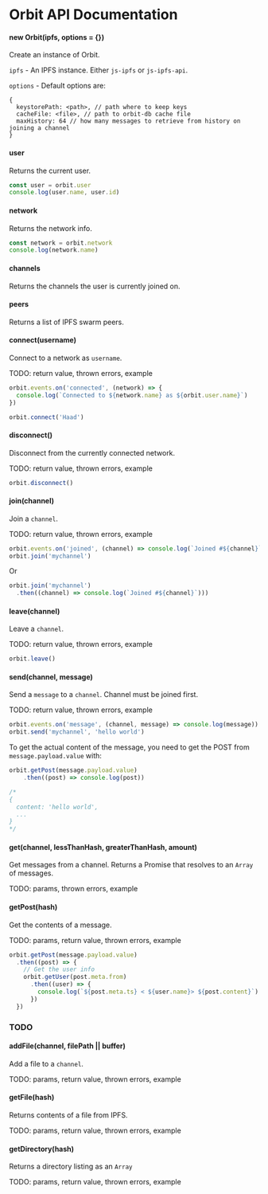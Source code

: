 # Orbit API Documentation
#### new Orbit(ipfs, options = {})
Create an instance of Orbit.

`ipfs` - An IPFS instance. Either `js-ipfs` or `js-ipfs-api`.

`options` - Default options are:
```
{
  keystorePath: <path>, // path where to keep keys
  cacheFile: <file>, // path to orbit-db cache file
  maxHistory: 64 // how many messages to retrieve from history on joining a channel
}
```

#### user
Returns the current user.

```javascript
const user = orbit.user
console.log(user.name, user.id)
```

#### network
Returns the network info.

```javascript
const network = orbit.network
console.log(network.name)
```

#### channels
Returns the channels the user is currently joined on.

#### peers
Returns a list of IPFS swarm peers.

#### connect(username)
Connect to a network as `username`.

TODO: return value, thrown errors, example

```javascript
orbit.events.on('connected', (network) => {
  console.log(`Connected to ${network.name} as ${orbit.user.name}`)
})

orbit.connect('Haad')
```

#### disconnect()
Disconnect from the currently connected network.

TODO: return value, thrown errors, example

```javascript
orbit.disconnect()
```

#### join(channel)
Join a `channel`.

TODO: return value, thrown errors, example

```javascript
orbit.events.on('joined', (channel) => console.log(`Joined #${channel}`))
orbit.join('mychannel')
```

Or

```javascript
orbit.join('mychannel')
  .then((channel) => console.log(`Joined #${channel}`)))
```

#### leave(channel)
Leave a `channel`.

TODO: return value, thrown errors, example

```javascript
orbit.leave()
```
#### send(channel, message)
Send a `message` to a `channel`. Channel must be joined first.

TODO: return value, thrown errors, example

```javascript
orbit.events.on('message', (channel, message) => console.log(message))
orbit.send('mychannel', 'hello world')
```

To get the actual content of the message, you need to get the POST from `message.payload.value` with:
```javascript
orbit.getPost(message.payload.value)
    .then((post) => console.log(post))

/*
{
  content: 'hello world',
  ...
}
*/
```

#### get(channel, lessThanHash, greaterThanHash, amount)
Get messages from a channel. Returns a Promise that resolves to an `Array` of messages.

TODO: params, thrown errors, example

#### getPost(hash)
Get the contents of a message.

TODO: params, return value, thrown errors, example

```javascript
orbit.getPost(message.payload.value)
  .then((post) => {
    // Get the user info
    orbit.getUser(post.meta.from)
      .then((user) => {
        console.log(`${post.meta.ts} < ${user.name}> ${post.content}`)
      })
  })
```

### TODO

#### addFile(channel, filePath || buffer)
Add a file to a `channel`. 

TODO: params, return value, thrown errors, example

#### getFile(hash)
Returns contents of a file from IPFS.

TODO: params, return value, thrown errors, example

#### getDirectory(hash)
Returns a directory listing as an `Array`

TODO: params, return value, thrown errors, example
